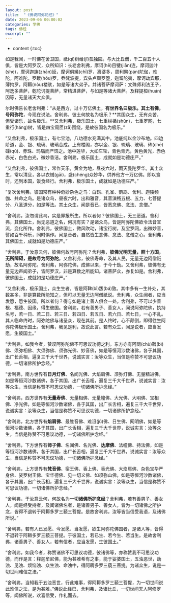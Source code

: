 ```yaml
---
layout: post
title:  "《佛说阿弥陀经》"
date: 2023-09-06 00:00:02
categories: 学佛
tags: 佛经
excerpt: ""
---
```


* content
{:toc}


如是我闻，一时佛在舍卫国，祗(qí)树给(jǐ)孤独园。与大比丘僧，千二百五十人俱，皆是大阿罗汉，众所知识：长老舍利弗，摩诃(hē)目犍(jiān)连，摩诃迦叶(shè)，摩诃迦旃(zhān)延，摩诃俱絺(chī)罗，离婆多，周利槃(pán)陀伽，难陀，阿难陀，罗睺(hóu)罗，乔梵波提，宾头卢颇罗堕，迦留陀夷，摩诃劫宾那，薄拘罗，阿耨(nòu)楼驮，如是等诸大弟子。并诸菩萨摩诃萨：文殊师利法王子，阿逸多菩萨，乾陀诃提菩萨，常精进菩萨，与如是等诸大菩萨。及释提桓(huán)因等，无量诸天大众俱。

尔时佛告长老舍利弗：“从是西方，过十万亿佛土，**有世界名曰极乐。其土有佛，号阿弥陀**，今现在说法。舍利弗，彼土何故名为极乐？**其国众生，无有众苦，但受诸乐，故名极乐。**又舍利弗，极乐国土，七重栏楯(shǔn)，七重罗网，七重行(háng)树，皆是四宝周匝(zā)围绕，是故彼国名为极乐。”

“又舍利弗，极乐国土，有七宝池，八功德水充满其中。池底纯以金沙布地。四边阶道，金、银、琉璃、玻璃合成。上有楼阁，亦以金、银、琉璃、玻璃、砗(chē)磲(qú)、赤珠、玛瑙而严饰之。池中莲华，大如车轮，青色青光，黄色黄光，赤色赤光，白色白光，微妙香洁。舍利弗，极乐国土，成就如是功德庄严。”

“又舍利弗，彼佛国土，常作天乐，黄金为地，昼夜六时，雨天曼陀罗华。其土众生，常以清旦，各以衣祴(gāi)，盛(chéng)众妙华，供养他方十万亿佛。即以食时，还到本国，饭食经行。舍利弗，极乐国土，成就如是功德庄严。”

“复次舍利弗，彼国常有种种奇妙杂色之鸟：白鹤、孔雀、鹦鹉、舍利、迦陵频伽、共命之鸟。是诸众鸟，昼夜六时，出和雅音，其音演畅五根、五力、七菩提分、八圣道分，如是等法。其土众生，闻是音已，皆悉念佛、念法、念僧。”

“舍利弗，汝勿谓此鸟，实是罪报所生。所以者何？彼佛国土，无三恶道。舍利弗，其佛国土，尚无恶道之名，何况有实？是诸众鸟，皆是阿弥陀佛欲令法音宣流，变化所作。舍利弗，彼佛国土，微风吹动，诸宝行树，及宝罗网，出微妙音，譬如百千种乐，同时俱作。闻是音者，自然皆生念佛、念法、念僧之心。舍利弗，其佛国土，成就如是功德庄严。”

“舍利弗，于汝意云何，彼佛何故号阿弥陀？舍利弗，**彼佛光明无量，照十方国，无所障碍，是故号为阿弥陀**。又舍利弗，彼佛寿命，及其人民，无量无边阿僧祇劫，故名阿弥陀。舍利弗，阿弥陀佛，成佛以来，于今十劫。又舍利弗，彼佛有无量无边声闻弟子，皆阿罗汉，非是算数之所能知。诸菩萨众，亦复如是。舍利弗，彼佛国土，成就如是功德庄严。”

“又舍利弗，极乐国土，众生生者，皆是阿鞞(bì)跋(bá)致。其中多有一生补处，其数甚多，非是算数所能知之，但可以无量无边阿僧祇说。舍利弗，众生闻者，应当发愿，愿生彼国。所以者何？得与如是诸上善人俱会一处。舍利弗，不可以少善根、福德、因缘，得生彼国。舍利弗，若有善男子、善女人，闻说阿弥陀佛，执持名号，若一日、若二日、若三日、若四日、若五日、若六日、若七日，一心不乱。其人临命终时，阿弥陀佛与诸圣众，现在其前。是人终时，心不颠倒，即得往生阿弥陀佛极乐国土。舍利弗，我见是利，故说此言。若有众生，闻是说者，应当发愿，生彼国土。”

“舍利弗，如我今者，赞叹阿弥陀佛不可思议功德之利。东方亦有阿閦(chù)鞞(bì)佛、须弥相佛、大须弥佛、须弥光佛、妙音佛，如是等恒河沙数诸佛，各于其国，出广长舌相，遍复三千大千世界，说诚实言：汝等众生，当信是称赞不可思议功德，一切诸佛所护念经。”

“舍利弗，南方世界有**日月灯佛**、名闻光佛、大焰肩佛、须弥灯佛、无量精进佛，如是等恒河沙数诸佛，各于其国，出广长舌相，遍复三千大千世界，说诚实言：汝等众生，当信是称赞不可思议功德，一切诸佛所护念经。”

“舍利弗，西方世界有**无量寿佛**、无量相佛、无量幢佛、大光佛、大明佛、宝相佛、净光佛，如是等恒河沙数诸佛，各于其国，出广长舌相，遍复三千大千世界，说诚实言：汝等众生，当信是称赞不可思议功德，一切诸佛所护念经。”

“舍利弗，北方世界有**焰肩佛**、最胜音佛、难沮(jǔ)佛、日生佛、网明佛，如是等恒河沙数诸佛，各于其国，出广长舌相，遍复三千大千世界，说诚实言：汝等众生，当信是称赞不可思议功德，一切诸佛所护念经。”

“舍利弗，下方世界有**师子佛**、名闻佛、名光佛、**达摩佛**、法幢佛、持法佛，如是等恒河沙数诸佛，各于其国，出广长舌相，遍复三千大千世界，说诚实言：汝等众生，当信是称赞不可思议功德，一切诸佛所护念经。”

“舍利弗，上方世界有**梵音佛**、宿王佛、香上佛、香光佛、大焰肩佛、杂色宝华严身佛、娑罗树王佛、宝华德佛、见一切义佛、如须弥山佛，如是等恒河沙数诸佛，各于其国，出广长舌相，遍复三千大千世界，说诚实言：汝等众生，当信是称赞不可思议功德，一切诸佛所护念经。”

“舍利弗，于汝意云何，何故名为**一切诸佛所护念经**？舍利弗，若有善男子、善女人，闻是经受持者，及闻诸佛名者，是诸善男子、善女人，皆为一切诸佛之所护念，皆得不退转于阿耨多罗三藐三菩提。是故舍利弗，汝等皆当信受我语，及诸佛所说。”

“舍利弗，若有人已发愿、今发愿、当发愿，欲生阿弥陀佛国者，是诸人等，皆得不退转于阿耨多罗三藐三菩提。于彼国土，若已生、若今生、若当生。是故舍利弗，诸善男子、善女人，若有信者，应当发愿，生彼国土。”

“舍利弗，如我今者，称赞诸佛不可思议功德，彼诸佛等，亦称赞我不可思议功德，而作是言：释迦牟尼佛，能为甚难希有之事，能于娑婆国土，五浊恶世，劫浊、见浊、烦恼浊、众生浊、命浊中，得阿耨多罗三藐三菩提。为诸众生，说是一切世间难信之法。”

“舍利弗，当知我于五浊恶世，行此难事，得阿耨多罗三藐三菩提，为一切世间说此难信之法，是为甚难。”佛说此经已，舍利弗，及诸比丘，一切世间天人阿修罗等，闻佛所说，欢喜信受，作礼而去。






